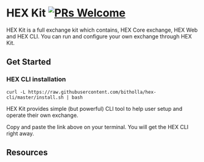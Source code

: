 # HEX Kit [![PRs Welcome](https://img.shields.io/badge/PRs-welcome-green.svg)](https://github.com/facebook/create-react-app/pulls)
HEX Kit is a full exchange kit which contains, HEX Core exchange, HEX Web and HEX CLI. You can run and configure your own exchange through HEX Kit.

## Get Started

### HEX CLI installation

```
curl -L https://raw.githubusercontent.com/bitholla/hex-cli/master/install.sh | bash
```

HEX Kit provides simple (but powerful) CLI tool to help user setup and operate their own exchange.

Copy and paste the link above on your terminal. You will get the HEX CLI right away. 


## Resources
